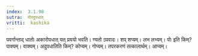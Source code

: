 ```yaml
---
index:  3.1.98
sutra:  पोरदुपधात्
vritti:  kashika 
---
```


पवर्गान्ताद् धातोः अकारोपधात् यत् प्रययो भवति। ण्यतो ऽपवादः। शप् शप्यम्। लभ लभ्यम्। पोः इति किम्? पाक्यम्। वाक्यम्। अदुपधातिति किम्? कोप्यम्। गोप्यम्। तपरकरणं तत्कालार्थम्। आप्यम्।

